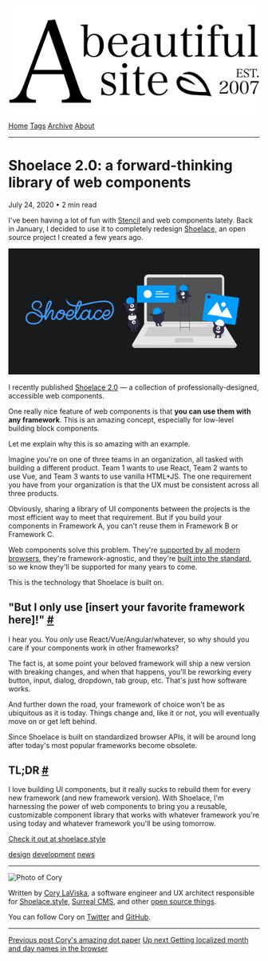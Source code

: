 <a href="../../index.html" class="header-link"><img src="../../images/logos/wordmark.svg" alt="A Beautiful Site" class="wordmark" /></a> <a href="../../index.html" class="nav-item">Home</a> <a href="../../tags/index.html" class="nav-item">Tags</a> <a href="../index.html" class="nav-item">Archive</a> <a href="../../about/index.html" class="nav-item">About</a>

---

# Shoelace 2.0: a forward-thinking library of web components

July 24, 2020 • 2 min read

I've been having a lot of fun with [Stencil](https://stenciljs.com/) and web components lately. Back in January, I decided to use it to completely redesign [Shoelace](https://shoelace.style/), an open source project I created a few years ago.

![Screenshot of the Shoelace 2 logo](../../images/shoelace-2-splash.png)

I recently published [Shoelace 2.0](https://shoelace.style/) — a collection of professionally-designed, accessible web components.

One really nice feature of web components is that **you can use them with any framework**. This is an amazing concept, especially for low-level building block components.

Let me explain why this is so amazing with an example.

Imagine you're on one of three teams in an organization, all tasked with building a different product. Team 1 wants to use React, Team 2 wants to use Vue, and Team 3 wants to use vanilla HTML+JS. The one requirement you have from your organization is that the UX must be consistent across all three products.

Obviously, sharing a library of UI components between the projects is the most efficient way to meet that requirement. But if you build your components in Framework A, you can't reuse them in Framework B or Framework C.

Web components solve this problem. They're [supported by all modern browsers](https://caniuse.com/#feat=custom-elementsv1), they're framework-agnostic, and they're [built into the standard](https://developer.mozilla.org/en-US/docs/Web/Web_Components), so we know they'll be supported for many years to come.

This is the technology that Shoelace is built on.

## "But I only use \[insert your favorite framework here\]!" <a href="#%22but-i-only-use-%5Binsert-your-favorite-framework-here%5D!%22" class="direct-link">#</a>

I hear you. You _only_ use React/Vue/Angular/whatever, so why should you care if your components work in other frameworks?

The fact is, at some point your beloved framework will ship a new version with breaking changes, and when that happens, you'll be reworking every button, input, dialog, dropdown, tab group, etc. That's just how software works.

And further down the road, your framework of choice won't be as ubiquitous as it is today. Things change and, like it or not, you will eventually move on or get left behind.

Since Shoelace is built on standardized browser APIs, it will be around long after today's most popular frameworks become obsolete.

## TL;DR <a href="#tl%3Bdr" class="direct-link">#</a>

I love building UI components, but it really sucks to rebuild them for every new framework (and new framework version). With Shoelace, I'm harnessing the power of web components to bring you a reusable, customizable component library that works with whatever framework you're using today and whatever framework you'll be using tomorrow.

[Check it out at shoelace.style](https://shoelace.style/)

<a href="../../tags/design/index.html" class="post-tag">design</a> <a href="../../tags/development/index.html" class="post-tag">development</a> <a href="../../tags/news/index.html" class="post-tag">news</a>

---

<img src="http://0.gravatar.com/avatar/bf1b3b95fd5b096a3592247c29667b33?s=512" alt="Photo of Cory" class="avatar avatar-small" />

Written by [Cory LaViska](../../index-4.html), a software engineer and UX architect responsible for [Shoelace.style](https://shoelace.style/), [Surreal CMS](https://www.surrealcms.com/), and other [open source things](https://github.com/claviska).

You can follow Cory on [Twitter](https://twitter.com/claviska) and [GitHub](https://github.com/claviska).

---

<a href="../corys-amazing-dot-paper/index.html" class="post-nav-previous"><span class="small">Previous post</span> Cory's amazing dot paper</a> <a href="../getting-localized-month-and-day-names-in-the-browser/index.html" class="post-nav-next"><span class="small">Up next</span> Getting localized month and day names in the browser</a>

